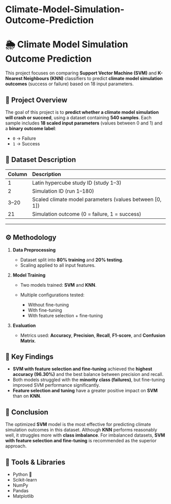 # Climate-Model-Simulation-Outcome-Prediction

# 🌦️ Climate Model Simulation Outcome Prediction

This project focuses on comparing **Support Vector Machine (SVM)** and **K-Nearest Neighbours (KNN)** classifiers to predict **climate model simulation outcomes** (success or failure) based on 18 input parameters.


## 📘 Project Overview

The goal of this project is to **predict whether a climate model simulation will crash or succeed**, using a dataset containing **540 samples**.
Each sample includes **18 scaled input parameters** (values between 0 and 1) and a **binary outcome label**:

* `0` → Failure
* `1` → Success


## 🧩 Dataset Description

| Column | Description                                             |
| :----- | :------------------------------------------------------ |
| 1      | Latin hypercube study ID (study 1–3)                    |
| 2      | Simulation ID (run 1–180)                               |
| 3–20   | Scaled climate model parameters (values between [0, 1]) |
| 21     | Simulation outcome (0 = failure, 1 = success)           |

---

## ⚙️ Methodology

1. **Data Preprocessing**

   * Dataset split into **80% training** and **20% testing**.
   * Scaling applied to all input features.

2. **Model Training**

   * Two models trained: **SVM** and **KNN**.
   * Multiple configurations tested:

     * Without fine-tuning
     * With fine-tuning
     * With feature selection + fine-tuning

3. **Evaluation**

   * Metrics used: **Accuracy**, **Precision**, **Recall**, **F1-score**, and **Confusion Matrix**.

## 🧠 Key Findings

* **SVM with feature selection and fine-tuning** achieved the **highest accuracy (96.30%)** and the best balance between precision and recall.
* Both models struggled with the **minority class (failures)**, but fine-tuning improved SVM performance significantly.
* **Feature selection and tuning** have a greater positive impact on **SVM** than on **KNN**.

## 🏁 Conclusion

The optimized **SVM** model is the most effective for predicting climate simulation outcomes in this dataset.
Although **KNN** performs reasonably well, it struggles more with **class imbalance**.
For imbalanced datasets, **SVM with feature selection and fine-tuning** is recommended as the superior approach.


## 🧰 Tools & Libraries

* Python 🐍
* Scikit-learn
* NumPy
* Pandas
* Matplotlib 

